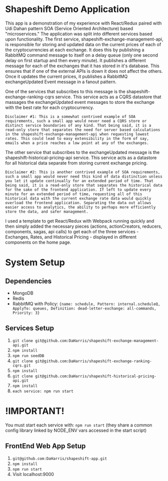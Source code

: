 # Shapeshift Demo Application
This app is a demonstration of my experience with React/Redux paired with Udi Dahan pattern SOA
(Service Oriented Architecture) based "microservices." The application was split into different
services based upon functionality. The first service, shapeshift-exchange-management-api, is  responsible for storing and updated data on the current prices of each of the cryptocurrencies at
each exchange. It does this by publishing a RabbitMQ command message to itself on a delay queue (only one second delay on first startup and then every minute). It publishes a different message for each of the exchanges that it has stored in it's database. This ensures that if one of the external APIs is down it does not affect the others. Once it updates the current prices, it publishes a RabbitMQ exchangeUpdated Event message in a fanout pattern.

One of the services that subscribes to this message is the shapeshift-exchange-ranking-cqrs service. This service acts as a CQRS datastore that massages the exchangeUpdated event messages to store the exchange with the best rate for each cryptocurrency.

`Disclaimer #1: This is a somewhat contrived example of SOA requirements, such a small app would never need a CQRS store or distinct service boundaries of any kind. That being said, it is a read-only store that separates the need for server based calculations in the shapeshift-exchange-management-api when requesting lowest rates. This could lead to easy extensibility in the form of say, emails when a price reaches a low point at any of the exchanges.`

The other service that subscribes to the exchangeUpdated message is the shapeshift-historical-pricing-api service. This service acts as a datastore for all historical data separate from storing current exchange pricing.

`Disclaimer #2: This is another contrived example of SOA requirements, such a small app would never need this kind of data distinction unless you let it update continually for an extended period of time. That being said, it is a read-only store that separates the historical data for the sake of the frontend application. If left to update every minute for an extended period of time, requesting all of this historical data with the current exchange rate data would quickly overload the frontend application. Separating the data out allows easier access to analytics, the ability to perhaps more efficiently store the data, and safer management.`

I used a template to get React/Redux with Webpack running quickly and then simply added the necessary pieces (actions, actionCreators, reducers, components, sagas, api calls) to get each of the three services - Exchanges, Rates, and Historical Pricing - displayed in different components on the home page.

# System Setup

## Dependencies
* MongoDB
* Redis
* RabbitMQ with Policy: `{name: schedule, Pattern: internal.scheduleQ, ApplyTo: queues, Definition: dead-letter-exchange: all-commands, Priority: 3}`

## Services Setup
1. ```git clone git@github.com:DaHarris/shapeshift-exchange-management-api.git```
2. ```npm install```
3. ```npm run seedDB```
4. ```git clone git@github.com:DaHarris/shapeshift-exchange-ranking-cqrs.git```
5. ```npm install```
6. ```git clone git@github.com:DaHarris/shapeshift-historical-pricing-api.git```
7. ```npm install```
8. ```each service: npm run start```

# !IMPORTANT!
You must start each service with: `npm run start` (they share a common config library linked by NODE_ENV vars accessed in the start script)

## FrontEnd Web App Setup
1. ```git@github.com:DaHarris/shapeshift-app.git```
2. ```npm install```
3. ```npm run start```
4. Visit localhost:9000
